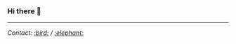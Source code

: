 ### Hi there 👋

<hr />
<address>
Contact:
<a rel="me" href="https://twitter.com/sakuro">:bird:</a> / <a rel="me" href="https://imastodon.net/@sakuro">:elephant:</a>
</address>
